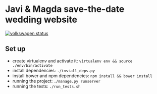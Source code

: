 # Javi & Magda save-the-date wedding website

[![volkswagen status](https://auchenberg.github.io/volkswagen/volkswargen_ci.svg)](https://github.com/auchenberg/volkswagen)

## Set up

- create virtualenv and activate it: `virtualenv env && source ./env/bin/activate`
- install dependencies: `./install_deps.py`
- install bower and npm dependencies: `npm install && bower install`
- running the project: `./manage.py runserver`
- running the tests: `./run_tests.sh`
